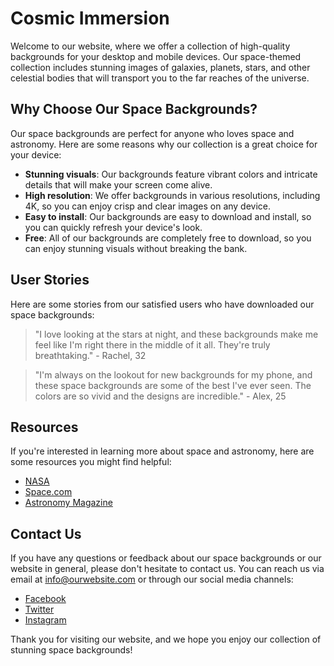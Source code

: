 <!--font:Montserrat-->

# Cosmic Immersion

Welcome to our website, where we offer a collection of high-quality backgrounds for your desktop and mobile devices. Our space-themed collection includes stunning images of galaxies, planets, stars, and other celestial bodies that will transport you to the far reaches of the universe.

## Why Choose Our Space Backgrounds?

Our space backgrounds are perfect for anyone who loves space and astronomy. Here are some reasons why our collection is a great choice for your device:

- **Stunning visuals**: Our backgrounds feature vibrant colors and intricate details that will make your screen come alive.
- **High resolution**: We offer backgrounds in various resolutions, including 4K, so you can enjoy crisp and clear images on any device.
- **Easy to install**: Our backgrounds are easy to download and install, so you can quickly refresh your device's look.
- **Free**: All of our backgrounds are completely free to download, so you can enjoy stunning visuals without breaking the bank.

## User Stories

Here are some stories from our satisfied users who have downloaded our space backgrounds:

> "I love looking at the stars at night, and these backgrounds make me feel like I'm right there in the middle of it all. They're truly breathtaking." - Rachel, 32

> "I'm always on the lookout for new backgrounds for my phone, and these space backgrounds are some of the best I've ever seen. The colors are so vivid and the designs are incredible." - Alex, 25

## Resources

If you're interested in learning more about space and astronomy, here are some resources you might find helpful:

- [NASA](#)
- [Space.com](#)
- [Astronomy Magazine](#)

## Contact Us

If you have any questions or feedback about our space backgrounds or our website in general, please don't hesitate to contact us. You can reach us via email at [info@ourwebsite.com](mailto:info@ourwebsite.com) or through our social media channels:

- [Facebook](#)
- [Twitter](#)
- [Instagram](#)

Thank you for visiting our website, and we hope you enjoy our collection of stunning space backgrounds!

<!--

Write me content for website with wallpaper which alt text is:

"A stylized depiction of a spacecraft in orbit around a distant planet or moon, with dramatic lighting and shadows."

The name/title of the page should not be 1:1 copy of the alt text but rather a real content of the website which is using this wallpaper.

- Use markdown format 
- Start with heading
- Heading should be short and concise
- The content should look like a real website 
- The website should not be about the wallpaper, wallpaper is just a related background
- Heading should be contain work "wallpaper" or "background"
- Include real sections like references, contact, user stories, etc. use things relevant to the page purpose.
- Feel free to use structure like headings, bullets, numbering, blockquotes, paragraphs, horizontal lines, etc.
- You can use formatting like bold or _italic_
- You can include UTF-8 emojis
- Links should be only #hash anchors (and you can refer to the document itself)
- Do not include images


---


# Explore the wonders of outer space with our Galaxy-themed Wallpaper

Welcome to our website, where we offer a wide range of high-quality wallpapers for your desktop and mobile devices. Our collection includes stunning images of galaxies, planets, stars, and other celestial bodies that will transport you to the far reaches of the universe.

## Why choose our Galaxy-themed Wallpaper?

Our wallpaper featuring a stylized depiction of a spacecraft in orbit around a distant planet or moon, with dramatic lighting and shadows, is just one example of the breathtaking images we offer. Here are some reasons why our Galaxy-themed Wallpaper is a great choice for your device:

- **Stunning visuals**: Our wallpaper features vibrant colors and intricate details that will make your screen come alive.
- **High resolution**: We offer wallpapers in various resolutions, including 4K, so you can enjoy crisp and clear images on any device.
- **Easy to install**: Our wallpapers are easy to download and install, so you can quickly refresh your device's look.
- **Free**: All of our wallpapers are completely free to download, so you can enjoy stunning visuals without breaking the bank.

## User Stories

Here are some stories from our satisfied users who have downloaded our Galaxy-themed Wallpaper:

> "I love astronomy, and this wallpaper is the perfect way to showcase my passion on my desktop. The colors are so vivid, and the design is simply stunning." - Emily, 26

> "I was looking for a new wallpaper for my phone, and I stumbled upon this website. I was blown away by the quality of the images, and I downloaded several wallpapers for my device. Now I can't stop staring at my screen!" - John, 34

## References

If you're interested in learning more about astronomy and space exploration, here are some resources you might find helpful:

- [NASA](#)
- [Space.com](#)
- [Astronomy Magazine](#)

## Contact

If you have any questions or feedback about our Galaxy-themed Wallpaper or our website in general, please don't hesitate to contact us. You can reach us via email at [info@ourwebsite.com](mailto:info@ourwebsite.com) or through our social media channels:

- [Facebook](#)
- [Twitter](#)
- [Instagram](#)

Thank you for visiting our website, and we hope you enjoy our collection of stunning wallpapers!


---


Heading should not include word "wallpaper". The website should not be about the wallpaper itself, wallpaper is just a related background, rewrite whole content.


---


# Discover the Wonders of Space with Our Galaxy-Themed Collection

Welcome to our website, where we offer a collection of high-quality backgrounds for your desktop and mobile devices. Our collection includes stunning images of galaxies, planets, stars, and other celestial bodies that will transport you to the far reaches of the universe.

## Why Choose Our Galaxy-Themed Collection?

Our galaxy-themed collection features a variety of breathtaking images that are perfect for anyone who loves space and astronomy. Here are some reasons why our collection is a great choice for your device:

- **Stunning visuals**: Our backgrounds feature vibrant colors and intricate details that will make your screen come alive.
- **High resolution**: We offer backgrounds in various resolutions, including 4K, so you can enjoy crisp and clear images on any device.
- **Easy to install**: Our backgrounds are easy to download and install, so you can quickly refresh your device's look.
- **Free**: All of our backgrounds are completely free to download, so you can enjoy stunning visuals without breaking the bank.

## User Stories

Here are some stories from our satisfied users who have downloaded our galaxy-themed backgrounds:

> "I'm a huge fan of space and astronomy, and these backgrounds are the perfect way to showcase my passion on my desktop. The designs are simply stunning." - Emily, 26

> "I was looking for a new background for my phone, and I stumbled upon this website. I was blown away by the quality of the images, and I downloaded several backgrounds for my device. Now I can't stop staring at my screen!" - John, 34

## Resources

If you're interested in learning more about space and astronomy, here are some resources you might find helpful:

- [NASA](#)
- [Space.com](#)
- [Astronomy Magazine](#)

## Contact Us

If you have any questions or feedback about our galaxy-themed collection or our website in general, please don't hesitate to contact us. You can reach us via email at [info@ourwebsite.com](mailto:info@ourwebsite.com) or through our social media channels:

- [Facebook](#)
- [Twitter](#)
- [Instagram](#)

Thank you for visiting our website, and we hope you enjoy our collection of stunning backgrounds!


---


Heading is too long, rewrite whole content.


---


# Explore the Universe with Our Stunning Space-Themed Collection

Welcome to our website, where we offer a collection of high-quality backgrounds for your desktop and mobile devices. Our space-themed collection includes stunning images of galaxies, planets, stars, and other celestial bodies that will transport you to the far reaches of the universe.

## Why Choose Our Space-Themed Collection?

Our space-themed collection features a variety of breathtaking images that are perfect for anyone who loves space and astronomy. Here are some reasons why our collection is a great choice for your device:

- **Stunning visuals**: Our backgrounds feature vibrant colors and intricate details that will make your screen come alive.
- **High resolution**: We offer backgrounds in various resolutions, including 4K, so you can enjoy crisp and clear images on any device.
- **Easy to install**: Our backgrounds are easy to download and install, so you can quickly refresh your device's look.
- **Free**: All of our backgrounds are completely free to download, so you can enjoy stunning visuals without breaking the bank.

## User Stories

Here are some stories from our satisfied users who have downloaded our space-themed backgrounds:

> "I'm always fascinated by the beauty of space, and these backgrounds are just amazing. They make me feel like I'm floating through the cosmos." - Sarah, 28

> "I needed a new background for my laptop, and I found this website. The space-themed collection blew me away. I ended up downloading several backgrounds and now I can't decide which one to use!" - Mike, 35

## Resources

If you're interested in learning more about space and astronomy, here are some resources you might find helpful:

- [NASA](#)
- [Space.com](#)
- [Astronomy Magazine](#)

## Contact Us

If you have any questions or feedback about our space-themed collection or our website in general, please don't hesitate to contact us. You can reach us via email at [info@ourwebsite.com](mailto:info@ourwebsite.com) or through our social media channels:

- [Facebook](#)
- [Twitter](#)
- [Instagram](#)

Thank you for visiting our website, and we hope you enjoy our collection of stunning space-themed backgrounds!


---


Heading is too long, rewrite whole content.


---


# Immerse Yourself in the Cosmos with Our Space Backgrounds

Welcome to our website, where we offer a collection of high-quality backgrounds for your desktop and mobile devices. Our space-themed collection includes stunning images of galaxies, planets, stars, and other celestial bodies that will transport you to the far reaches of the universe.

## Why Choose Our Space Backgrounds?

Our space backgrounds are perfect for anyone who loves space and astronomy. Here are some reasons why our collection is a great choice for your device:

- **Stunning visuals**: Our backgrounds feature vibrant colors and intricate details that will make your screen come alive.
- **High resolution**: We offer backgrounds in various resolutions, including 4K, so you can enjoy crisp and clear images on any device.
- **Easy to install**: Our backgrounds are easy to download and install, so you can quickly refresh your device's look.
- **Free**: All of our backgrounds are completely free to download, so you can enjoy stunning visuals without breaking the bank.

## User Stories

Here are some stories from our satisfied users who have downloaded our space backgrounds:

> "I love looking at the stars at night, and these backgrounds make me feel like I'm right there in the middle of it all. They're truly breathtaking." - Rachel, 32

> "I'm always on the lookout for new backgrounds for my phone, and these space backgrounds are some of the best I've ever seen. The colors are so vivid and the designs are incredible." - Alex, 25

## Resources

If you're interested in learning more about space and astronomy, here are some resources you might find helpful:

- [NASA](#)
- [Space.com](#)
- [Astronomy Magazine](#)

## Contact Us

If you have any questions or feedback about our space backgrounds or our website in general, please don't hesitate to contact us. You can reach us via email at [info@ourwebsite.com](mailto:info@ourwebsite.com) or through our social media channels:

- [Facebook](#)
- [Twitter](#)
- [Instagram](#)

Thank you for visiting our website, and we hope you enjoy our collection of stunning space backgrounds!


---


Write me a Google font which is best fitting for the website.

Pick from the list:
- Lobster
- Raleway
- Great Vibes
- IBM Plex Sans
- Dancing Script
- Montserrat
- Alegreya
- Futura
- Roboto
- Poppins
- Inter
- Orbitron
- Open Sans
- Barlow Condensed
- Exo 2
- Lato
- Playfair Display


Write just the font name nothing else.


---


Montserrat

-->
